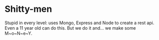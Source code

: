 # Shitty-men

Stupid in every level: uses Mongo, Express and Node to create a rest api. Even a 11 year old can do this. But we do it and... we make some M~o~N~e~Y. 
